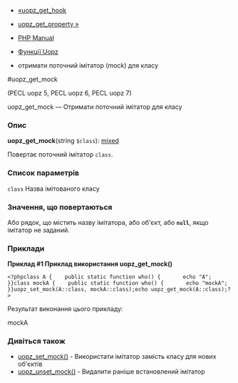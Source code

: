 - [«uopz_get_hook](function.uopz-get-hook.md)
- [uopz_get_property »](function.uopz-get-property.md)

- [PHP Manual](index.md)
- [Функції Uopz](ref.uopz.md)
- отримати поточний імітатор (mock) для класу

#uopz_get_mock

(PECL uopz 5, PECL uopz 6, PECL uopz 7)

uopz_get_mock — Отримати поточний імітатор для класу

### Опис

**uopz_get_mock**(string `$class`):
[mixed](language.types.declarations.md#language.types.declarations.mixed)

Повертає поточний імітатор `class`.

### Список параметрів

`class`
Назва імітованого класу

### Значення, що повертаються

Або рядок, що містить назву імітатора, або об'єкт, або
**`null`**, якщо імітатор не заданий.

### Приклади

**Приклад #1 Приклад використання **uopz_get_mock()****

`<?phpclass A {    public static function who() {       echo "A"; }}class mockA {    public static function who() {       echo "mockA"; }}uopz_set_mock(A::class, mockA::class);echo uopz_get_mock(A::class);?> `

Результат виконання цього прикладу:

mockA

### Дивіться також

- [uopz_set_mock()](function.uopz-set-mock.md) - Використати
імітатор замість класу для нових об'єктів
- [uopz_unset_mock()](function.uopz-unset-mock.md) - Видалити раніше
встановлений імітатор
